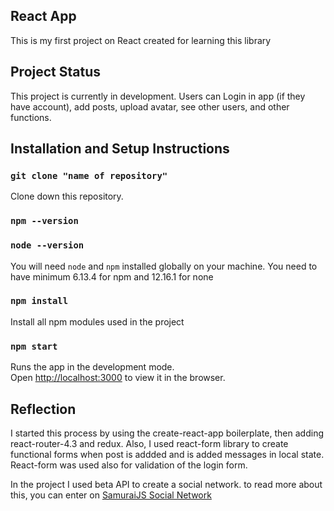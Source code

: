 ## React App

This is my first project on React created for learning this library

## Project Status

This project is currently in development. Users can Login in app (if they have account), add posts, upload avatar, see other users, and other functions.  


## Installation and Setup Instructions

### `git clone "name of repository" `

Clone down this repository. 

### `npm --version ` 
### `node --version `

You will need `node` and `npm` installed globally on your machine. You need to have minimum 6.13.4 for npm and 12.16.1 for none

### `npm install`

Install all npm modules used in the project

### `npm start`

Runs the app in the development mode.<br>
Open [http://localhost:3000](http://localhost:3000) to view it in the browser.

## Reflection

I started this process by using the create-react-app boilerplate, then adding react-router-4.3 and redux. Also, I used react-form library to create functional forms
when post is addded and is added messages in local state. React-form was used also for validation of the login form.

In the project I used beta API to create a social network. to read more about this, you can enter on [SamuraiJS Social Network](https://social-network.samuraijs.com/docs)
